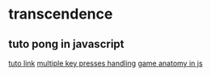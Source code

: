 # transcendence
## tuto pong in javascript
[tuto link](https://www.video-game-coder.fr/jeu-pong-javascript/)
[multiple key presses handling](https://medium.com/@dovern42/handling-multiple-key-presses-at-once-in-vanilla-javascript-for-game-controllers-6dcacae931b7)
[game anatomy in js](https://developer.mozilla.org/en-US/docs/Games/Anatomy)
